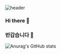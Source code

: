 ![header](https://capsule-render.vercel.app/api?type=waving)

### Hi there 👋


### 반갑습니다 👋

![Anurag's GitHub stats](https://github-readme-stats.vercel.app/api?username=hunnit-zae&show_icons=true&theme=radical)

<!Here are some ideas to get you started:

- 🔭 I’m currently working on ...
- 🌱 I’m currently learning ...
- 👯 I’m looking to collaborate on ...
- 🤔 I’m looking for help with ...
- 💬 Ask me about ...
- 📫 How to reach me: ...
- 😄 Pronouns: ...
- ⚡ Fun fact: ...
>
